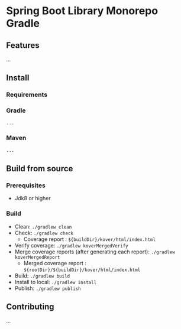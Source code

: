 # Spring Boot Library Monorepo Gradle

## Features

...

## Install

### Requirements

### Gradle

```groovy
...
```

### Maven

```xml
...
```

## Build from source

### Prerequisites

- Jdk8 or higher

### Build

- Clean: `./gradlew clean`
- Check: `./gradlew check`
  - Coverage report : `${buildDir}/kover/html/index.html`
- Verify coverage: `./gradlew koverMergedVerify`
- Merge coverage reports (after generating each report): `./gradlew koverMergedReport`
  - Merged coverage report : `${rootDir}/${buildDir}/kover/html/index.html`
- Build: `./gradlew build`
- Install to local: `./gradlew install`
- Publish: `./gradlew publish`

## Contributing

...
